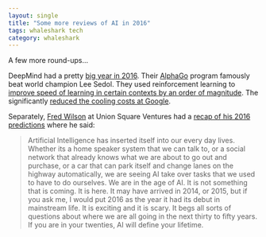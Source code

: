 ```yaml
---
layout: single
title: "Some more reviews of AI in 2016"
tags: whaleshark tech
category: whaleshark
---
```

A few more round-ups...

DeepMind had a pretty [big year in 2016](https://deepmind.com/blog/deepmind-round-up-2016/). Their [AlphaGo](http://www.nature.com/nature/journal/v529/n7587/full/nature16961.html) program famously beat world champion Lee Sedol. They used reinforcement learning to [improve speed of learning in certain contexts by an order of magnitude](https://deepmind.com/blog/reinforcement-learning-unsupervised-auxiliary-tasks/). The significantly [reduced the cooling costs at Google](https://deepmind.com/blog/deepmind-ai-reduces-google-data-centre-cooling-bill-40/).

Separately, [Fred Wilson](http://avc.com) at Union Square Ventures had a [recap of his 2016 predictions](http://avc.com/2016/12/what-did-and-did-not-happen-in-2016/) where he said: 

> Artificial Intelligence has inserted itself into our every day lives. Whether its a home speaker system that we can talk to, or a social network that already knows what we are about to go out and purchase, or a car that can park itself and change lanes on the highway automatically, we are seeing AI take over tasks that we used to have to do ourselves. We are in the age of AI. It is not something that is coming. It is here. It may have arrived in 2014, or 2015, but if you ask me, I would put 2016 as the year it had its debut in mainstream life. It is exciting and it is scary. It begs all sorts of questions about where we are all going in the next thirty to fifty years. If you are in your twenties, AI will define your lifetime.